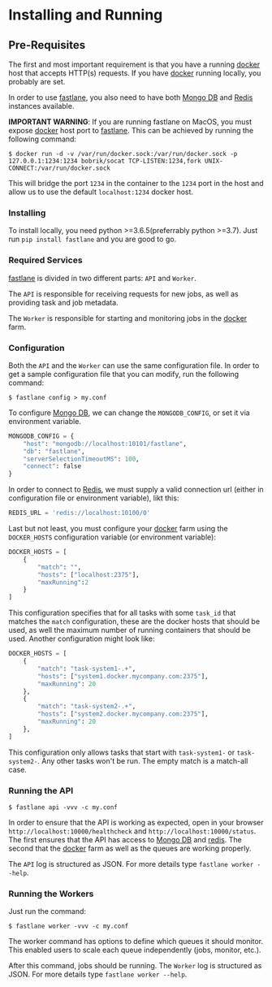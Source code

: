 # Installing and Running

## Pre-Requisites

The first and most important requirement is that you have a running [docker](https://docs.docker.com/) host that accepts HTTP(s) requests. If you have [docker](https://docs.docker.com/) running locally, you probably are set.

In order to use [fastlane](https://github.com/fastlane), you also need to have both [Mongo DB](https://www.mongodb.com/) and [Redis](https://redis.io/) instances available. 

**IMPORTANT WARNING**: If you are running fastlane on MacOS, you must expose [docker](https://docs.docker.com/) host port to [fastlane](https://github.com/fastlane). This can be achieved by running the following command:

    $ docker run -d -v /var/run/docker.sock:/var/run/docker.sock -p 127.0.0.1:1234:1234 bobrik/socat TCP-LISTEN:1234,fork UNIX-CONNECT:/var/run/docker.sock

This will bridge the port `1234` in the container to the `1234` port in the host and allow us to use the default `localhost:1234` docker host.

### Installing

To install locally, you need python >=3.6.5(preferrably python >=3.7). Just run `pip install fastlane` and you are good to go.

### Required Services

[fastlane](https://github.com/fastlane) is divided in two different parts: `API` and `Worker`.

The `API` is responsible for receiving requests for new jobs, as well as providing task and job metadata.

The `Worker` is responsible for starting and monitoring jobs in the [docker](https://docs.docker.com/) farm.

### Configuration

Both the `API` and the `Worker` can use the same configuration file. In order to get a sample configuration file that you can modify, run the following command:

    $ fastlane config > my.conf

To configure [Mongo DB](https://www.mongodb.com/), we can change the `MONGODB_CONFIG`, or set it via environment variable.

```python
MONGODB_CONFIG = {
    "host": "mongodb://localhost:10101/fastlane",
    "db": "fastlane",
    "serverSelectionTimeoutMS": 100,
    "connect": false
}
```

In order to connect to [Redis](https://redis.io/), we must supply a valid connection url (either in configuration file or environment variable), likt this:

```python
REDIS_URL = 'redis://localhost:10100/0'
```

Last but not least, you must configure your [docker](https://docs.docker.com/) farm using the `DOCKER_HOSTS` configuration variable (or environment variable):

```python
DOCKER_HOSTS = [
    {
        "match": "",
        "hosts": ["localhost:2375"],
        "maxRunning":2
    }
]
```

This configuration specifies that for all tasks with some `task_id` that matches the `match` configuration, these are the docker hosts that should be used, as well the maximum number of running containers that should be used. Another configuration might look like:

```python
DOCKER_HOSTS = [
    {
        "match": "task-system1-.+",
        "hosts": ["system1.docker.mycompany.com:2375"],
        "maxRunning": 20
    },
    {
        "match": "task-system2-.+",
        "hosts": ["system2.docker.mycompany.com:2375"],
        "maxRunning": 20
    },
]
```

This configuration only allows tasks that start with `task-system1-` or `task-system2-`. Any other tasks won't be run. The empty match is a match-all case.

### Running the API

    $ fastlane api -vvv -c my.conf

In order to ensure that the API is working as expected, open in your browser `http://localhost:10000/healthcheck` and `http://localhost:10000/status`. The first ensures that the API has access to [Mongo DB](https://www.mongodb.com/) and [redis](https://redis.io/). The second that the [docker](https://docs.docker.com/) farm as well as the queues are working properly.

The `API` log is structured as JSON. For more details type `fastlane worker --help`.

### Running the Workers

Just run the command:

    $ fastlane worker -vvv -c my.conf

The worker command has options to define which queues it should monitor. This enabled users to scale each queue independently (jobs, monitor, etc.).

After this command, jobs should be running. The `Worker` log is structured as JSON. For more details type `fastlane worker --help`.
